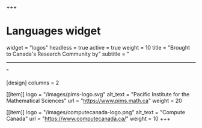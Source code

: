 +++
# Languages widget
widget = "logos"
headless = true
active = true
weight = 10
title = "Brought to Canada's Research Community by"
subtitle = "<hr>"

[design]
  columns = 2


[[item]]
  logo = "/images/pims-logo.svg"
  alt_text = "Pacific Institute for the Mathematical Sciences"
  url = "https://www.pims.math.ca"
  weight = 20

[[item]]
  logo = "/images/computecanada-logo.png"
  alt_text = "Compute Canada"
  url = "https://www.computecanada.ca/"
  weight = 10
+++
